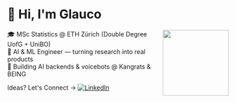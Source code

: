 # 👋 Hi, I'm Glauco

<img align="right" src="https://media.tenor.com/Wae1h90XoP0AAAAd/hackerman.gif" width="150"/>

🎓 MSc Statistics @ ETH Zürich (Double Degree UofG + UniBO)  
🤖 AI & ML Engineer — turning research into real products  
🚀 Building AI backends & voicebots @ Kangrats & BEING  

Ideas? Let's Connect → [![LinkedIn](https://img.shields.io/badge/LinkedIn-GlaucoRampone-blue)](https://www.linkedin.com/in/glaucorampone)

